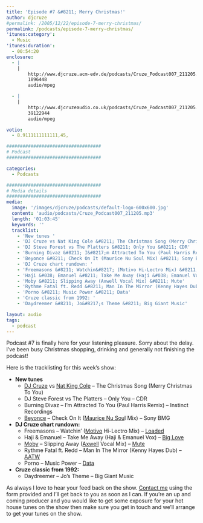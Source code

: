 ```yaml
---
title: 'Episode #7 &#8211; Merry Christmas!'
author: djcruze
#permalink: /2005/12/22/episode-7-merry-christmas/
permalink: /podcasts/episode-7-merry-christmas/
'itunes:category':
  - Music
'itunes:duration':
  - 00:54:20
enclosure:
  - |
    |
        http://www.djcruze.acm-edv.de/podcasts/Cruze_Podcast007_211205.mp3
        1896448
        audio/mpeg

  - |
    |
        http://www.djcruzeaudio.co.uk/podcasts/Cruze_Podcast007_211205.mp3
        39122944
        audio/mpeg

votio:
  - 8.9111111111111,45,

###################################
# Podcast
###################################

categories:
  - Podcasts

###################################
# Media details
###################################
media:
  image: '/images/djcruze/podcasts/default-logo-600x600.jpg'
  content: 'audio/podcasts/Cruze_Podcast007_211205.mp3'
  length: '01:03:45'
  keywords: ''
  tracklist:
    - 'New tunes '
    - 'DJ Cruze vs Nat King Cole &#8211; The Christmas Song (Merry Christmas To You)'
    - 'DJ Steve Forest vs The Platters &#8211; Only You &#8211; CDR'
    - 'Burning Divaz &#8211; I&#8217;m Attracted To You (Paul Harris Remix) &#8211; Instinct Recordings'
    - 'Beyonce &#8211; Check On It (Maurice Nu Soul Mix) &#8211; Sony BMG'
    - 'DJ Cruze chart rundown: '
    - 'Freemasons &#8211; Watchin&#8217; (Motivo Hi-Lectro Mix) &#8211; Loaded'
    - 'Haji &#038; Emanuel &#8211; Take Me Away (Haji &#038; Emanuel Vox) &#8211; Big Love'
    - 'Moby &#8211; Slipping Away (Axwell Vocal Mix) &#8211; Mute'
    - 'Rythme Fatal ft. Redd &#8211; Man In The Mirror (Kenny Hayes Dub) &#8211; AATW'
    - 'Porno &#8211; Music Power &#8211; Data'
    - 'Cruze classic from 1992: '
    - 'Daydreemer &#8211; Jo&#8217;s Theme &#8211; Big Giant Music'

layout: audio
tags:
  - podcast
---
```


Podcast #7 is finally here for your listening pleasure. Sorry about the delay. I&#8217;ve been busy Christmas shopping, drinking and generally not finishing the podcast!

Here is the tracklisting for this week&#8217;s show:

- **New tunes**
  - [DJ Cruze][3] vs [Nat King Cole][4] &#8211; The Christmas Song (Merry Christmas To You)
  - DJ Steve Forest vs The Platters &#8211; Only You &#8211; CDR
  - Burning Divaz &#8211; I&#8217;m Attracted To You (Paul Harris Remix) &#8211; Instinct Recordings
  - [Beyonce][5] &#8211; Check On It ([Maurice Nu Sou][6]l Mix) &#8211; Sony BMG
- **DJ Cruze chart rundown:**
  - Freemasons &#8211; Watchin&#8217; ([Motivo][7] Hi-Lectro Mix) &#8211; [Loaded][8]
  - Haji &#038; Emanuel &#8211; Take Me Away (Haji &#038; Emanuel Vox) &#8211; [Big Love][9]
  - [Moby][10] &#8211; Slipping Away ([Axwell][11] Vocal Mix) &#8211; [Mute][12]
  - Rythme Fatal ft. Redd &#8211; Man In The Mirror (Kenny Hayes Dub) &#8211; [AATW][13]
  - Porno &#8211; Music Power &#8211; [Data][14]
- **Cruze classic from 1992:**
  - Daydreemer &#8211; Jo&#8217;s Theme &#8211; Big Giant Music

As always I love to hear your feed back on the show. [Contact me][15] using the form provided and I&#8217;ll get back to you as soon as I can. If you&#8217;re an up and coming producer and you would like to get some exposure for your hot house tunes on the show then make sure you get in touch and we&#8217;ll arrange to get your tunes on the show.

[1]: http://www.djcruzeaudio.co.uk/podcasts/Cruze_Podcast007_211205.mp3
[2]: http://www.djcruze.co.uk/cms/podcasts/feed/rss2
[3]: http://www.djcruze.co.uk/
[4]: http://www.nat-king-cole.org/
[5]: http://www.beyonceonline.com/
[6]: http://www.mauricejoshua.com/
[7]: http://www.motivo.it/
[8]: http://www.loadedrecords.com/
[9]: http://www.biglovemusic.co.uk/
[10]: http://www.moby.com/
[11]: http://www.axwell.co.uk/
[12]: http://www.mute.com/
[13]: http://www.aatw.com/
[14]: http://www.ministryofsound.com/music/singles/
[15]: /contact

